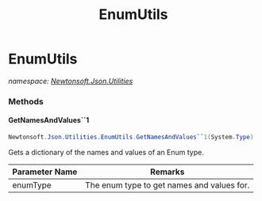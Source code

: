 ﻿---
title: EnumUtils
---

# EnumUtils
_namespace: [Newtonsoft.Json.Utilities](N-Newtonsoft.Json.Utilities.html)_



### Methods

#### GetNamesAndValues``1
```csharp
Newtonsoft.Json.Utilities.EnumUtils.GetNamesAndValues``1(System.Type)
```
Gets a dictionary of the names and values of an Enum type.

|Parameter Name|Remarks|
|--------------|-------|
|enumType|The enum type to get names and values for.|





